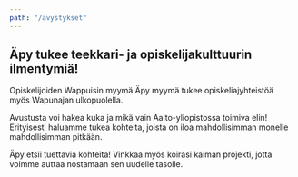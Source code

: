 ```yaml
---
path: "/ävystykset"
---
```


## Äpy tukee teekkari- ja opiskelijakulttuurin ilmentymiä!

Opiskelijoiden Wappuisin myymä Äpy myymä tukee opiskeliajyhteistöä myös Wapunajan ulkopuolella.

Avustusta voi hakea kuka ja mikä vain Aalto-yliopistossa toimiva elin! Erityisesti haluamme tukea kohteita, joista on iloa mahdollisimman monelle mahdollisimman pitkään.

Äpy etsii tuettavia kohteita! Vinkkaa myös koirasi kaiman projekti, jotta voimme auttaa nostamaan sen uudelle tasolle.

